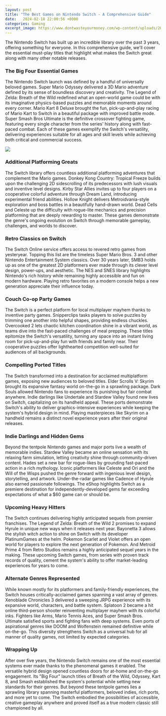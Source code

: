 ```yaml
---
layout: post
title: "The Best Games on Nintendo Switch - A Comprehensive Guide"
date:   2024-02-18 22:00:56 +0000
categories: Gaming
excerpt_image: https://www.dontwasteyourmoney.com/wp-content/uploads/2020/10/best-nintendo-switch-games-for-all-ages-scaled.jpeg
---
```


The Nintendo Switch has built up an incredible library over the past 3 years, offering something for everyone. In this comprehensive guide, we'll cover the essential must-play titles that highlight what makes the Switch great along with many other notable releases.
### The Big Four Essential Games
The Nintendo Switch launch was defined by a handful of universally beloved games. Super Mario Odyssey delivered a 3D Mario adventure defined by its sense of boundless discovery and creativity. The Legend of Zelda: Breath of the Wild redefined what an open-world game could be with its imaginative physics-based puzzles and memorable moments around every corner. Mario Kart 8 Deluxe brought the fun, pick-up-and-play racing of Mario Kart to Switch in a beautiful package with improved battle mode. Super Smash Bros Ultimate is the definitive crossover fighting game, featuring every single character from the series' history along with fast-paced combat. Each of these games exemplify the Switch's versatility, delivering experiences suitable for all ages and skill levels while achieving both critical and commercial success. 

![](https://www.dontwasteyourmoney.com/wp-content/uploads/2020/10/best-nintendo-switch-games-for-all-ages-scaled.jpeg)
### Additional Platforming Greats
The Switch library offers countless additional platforming adventures that complement the Mario games. Donkey Kong Country: Tropical Freeze builds upon the challenging 2D sidescrolling of its predecessors with lush visuals and inventive level designs. Kirby Star Allies invites up to four players on a cooperative colorful adventure through Dream Land, introducing experimental friend abilities. Hollow Knight delivers Metroidvania-style exploration and boss battles in a beautifully hand-drawn world. Dead Cells and Celeste up the difficulty with rogue-lite mechanics and precision platforming that are deeply rewarding to master. These games demonstrate the genre's ongoing evolution on Switch through memorable gameplay, challenges, and worlds to discover.
### Retro Classics on Switch
The Switch Online service offers access to revered retro games from yesteryear. Topping this list are the timeless Super Mario Bros. 3 and other Nintendo Entertainment System classics. Over 30 years later, SMB3 holds up as one of the greatest 2D platformers ever made through its clever level design, power-ups, and aesthetic. The NES and SNES library highlights Nintendo's rich history while remaining highly accessible and fun on modern hardware. Playing retro favorites on a modern console helps a new generation appreciate their influence today. 
### Couch Co-op Party Games
The Switch is a perfect platform for local multiplayer mayhem thanks to inventive party games. Snipperclips tasks players to solve puzzles by trimming one another into helpful shapes, providing endless chuckles. Overcooked 2 lets chaotic kitchen coordination shine in a vibrant world, as teams dive into the fast-paced challenges of meal prepping. These titles epitomize the Switch's versatility, turning any space into an instant living room for pick-up-and-play fun with friends and family near. Their cooperative puzzles offer lighthearted competition well-suited for audiences of all backgrounds.
### Compelling Ported Titles 
The Switch transformed into a destination for acclaimed multiplatform games, exposing new audiences to beloved titles. Elder Scrolls V: Skyrim brought its expansive fantasy world on-the-go in a sprawling package. Dark Souls allowed Nintendo fans to experience its punishing but fair combat anywhere. Indie darlings like Undertale and Stardew Valley found new lives on Switch, capitalizing on its handheld appeal. These ports demonstrate Switch's ability to deliver graphics-intensive experiences while keeping the system's hybrid design in mind. Playing masterpieces like Skyrim on a handheld remains a distinct novel experience years after their original releases.
### Indie Darlings and Hidden Gems
Beyond the tentpole Nintendo games and major ports live a wealth of memorable indies. Stardew Valley became an online sensation with its relaxing farm simulation, letting creativity shine through community-driven content. Hades set a new bar for rogue-likes by grounding fast-paced action in a rich mythology. Iconic platformers like Celeste and Ori and the Will of the Wisps pushed the genre forward with ingenious level design, storytelling, and artwork. Under-the-radar games like Cadence of Hyrule also earned passionate followings. The eShop highlights Switch as a premiere destination for independently-developed gems far exceeding expectations of what a $60 game can or should be.
### Upcoming Heavy Hitters 
The Switch continues delivering highly anticipated sequels from premier franchises. The Legend of Zelda: Breath of the Wild 2 promises to expand Hyrule in unique new ways when it releases next year. Bayonetta 3 allows the stylish witch action to shine on Switch with its developer PlatinumGames at the helm. Pokemon Scarlet and Violet offers an open world for players to explore the next generation of Pokemon. And Metroid Prime 4 from Retro Studios remains a highly anticipated sequel years in the making. These upcoming Switch games, from series with proven track records of quality, cement the system's ability to offer market-leading experiences for years to come.
### Alternate Genres Represented
While known mostly for its platformers and family-friendly experiences, the Switch houses critically-acclaimed games spanning a vast array of genres. Xenoblade Chronicles 3 delivered a sweeping JRPG experience with its expansive world, characters, and battle system. Splatoon 2 became a hit online third-person shooter reinventing multiplayer mayhem with its colorful inks. Fighters like Arms, Mario Tennis Aces, and Super Smash Bros. Ultimate satisfied sports and fighting fans with deep systems. Even ports of aspirational genres like DOOM and Wolfenstein remained definitive while on-the-go. This diversity strengthens Switch as a universal hub for all manner of quality games, not limited by expected categories.
### Wrapping Up  
After over five years, the Nintendo Switch remains one of the most essential systems ever made thanks to the phenomenal games it enabled. The versatile hybrid design opened countless doors for at-home and on-the-go engagement. Its "Big Four" launch titles of Breath of the Wild, Odyssey, Kart 8, and Smash established the system's potential while setting new standards for their genres. But beyond these tentpole games lies a sprawling library spanning masterful platformers, beloved indies, rich ports, and more yet to come. The Switch embodied the possibilities of accessible, creative gameplay anywhere and proved itself as a true modern classic still championed by all.